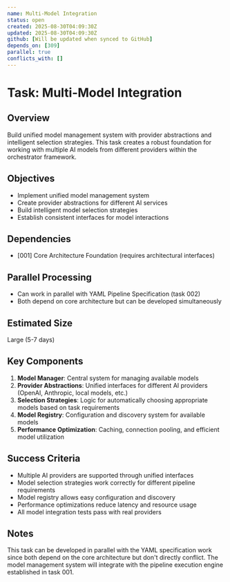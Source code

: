 ```yaml
---
name: Multi-Model Integration
status: open
created: 2025-08-30T04:09:30Z
updated: 2025-08-30T04:09:30Z
github: [Will be updated when synced to GitHub]
depends_on: [309]
parallel: true
conflicts_with: []
---
```


# Task: Multi-Model Integration

## Overview
Build unified model management system with provider abstractions and intelligent selection strategies. This task creates a robust foundation for working with multiple AI models from different providers within the orchestrator framework.

## Objectives
- Implement unified model management system
- Create provider abstractions for different AI services
- Build intelligent model selection strategies
- Establish consistent interfaces for model interactions

## Dependencies
- [001] Core Architecture Foundation (requires architectural interfaces)

## Parallel Processing
- Can work in parallel with YAML Pipeline Specification (task 002)
- Both depend on core architecture but can be developed simultaneously

## Estimated Size
Large (5-7 days)

## Key Components
1. **Model Manager**: Central system for managing available models
2. **Provider Abstractions**: Unified interfaces for different AI providers (OpenAI, Anthropic, local models, etc.)
3. **Selection Strategies**: Logic for automatically choosing appropriate models based on task requirements
4. **Model Registry**: Configuration and discovery system for available models
5. **Performance Optimization**: Caching, connection pooling, and efficient model utilization

## Success Criteria
- Multiple AI providers are supported through unified interfaces
- Model selection strategies work correctly for different pipeline requirements
- Model registry allows easy configuration and discovery
- Performance optimizations reduce latency and resource usage
- All model integration tests pass with real providers

## Notes
This task can be developed in parallel with the YAML specification work since both depend on the core architecture but don't directly conflict. The model management system will integrate with the pipeline execution engine established in task 001.